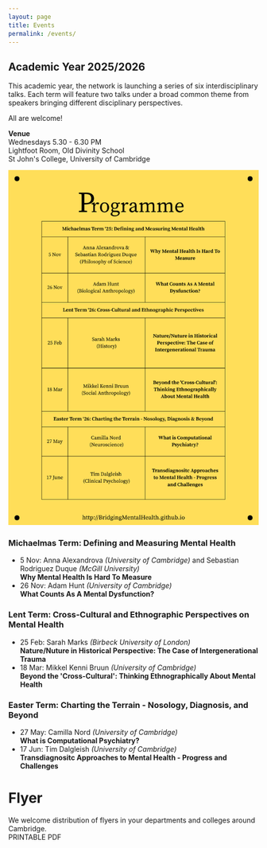 ```yaml
---
layout: page
title: Events
permalink: /events/
---
```


## Academic Year 2025/2026   
This academic year, the network is  launching a series of six interdisciplinary talks. Each term will feature two talks under a broad common theme from speakers bringing different disciplinary perspectives.   

All are welcome!

**Venue**   
Wednesdays 5.30 - 6.30 PM   
Lightfoot Room, Old Divinity School   
St John's College, University of Cambridge

![image alt](https://github.com/bridgingmentalhealth/bridgingmentalhealth.github.com/blob/f36ccfd3cca90072ec133d846a72b437d95bf464/pictures/2.png)

### Michaelmas Term: Defining and Measuring Mental Health
- 5 Nov:   Anna Alexandrova *(University of Cambridge)* and Sebastian Rodriguez Duque *(McGill University)*  
  **Why Mental Health Is Hard To Measure**
- 26 Nov:  Adam Hunt *(University of Cambridge)*             
  **What Counts As A Mental Dysfunction?**

### Lent Term: Cross-Cultural and Ethnographic Perspectives on Mental Health
- 25 Feb:   Sarah Marks *(Birbeck University of London)*  
  **Nature/Nuture in Historical Perspective: The Case of Intergenerational Trauma**
- 18 Mar:   Mikkel Kenni Bruun *(University of Cambridge)*  
  **Beyond the 'Cross-Cultural': Thinking Ethnographically About Mental Health**

### Easter Term: Charting the Terrain - Nosology, Diagnosis, and Beyond
- 27 May:   Camilla Nord *(University of Cambridge)*  
  **What is Computational Psychiatry?**
- 17 Jun:  Tim Dalgleish *(University of Cambridge)*  
  **Transdiagnositc Approaches to Mental Health - Progress and Challenges**


# Flyer
We welcome distribution of flyers in your departments and colleges around Cambridge.    
PRINTABLE PDF
